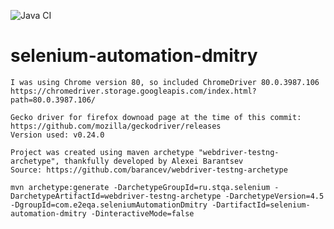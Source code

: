 ![Java CI](https://github.com/fawadmalik/selenium-automation-dmitry/workflows/Java%20CI/badge.svg)

# selenium-automation-dmitry
```
I was using Chrome version 80, so included ChromeDriver 80.0.3987.106
https://chromedriver.storage.googleapis.com/index.html?path=80.0.3987.106/

Gecko driver for firefox downoad page at the time of this commit:
https://github.com/mozilla/geckodriver/releases
Version used: v0.24.0

Project was created using maven archetype "webdriver-testng-archetype", thankfully developed by Alexei Barantsev
Source: https://github.com/barancev/webdriver-testng-archetype

mvn archetype:generate -DarchetypeGroupId=ru.stqa.selenium -DarchetypeArtifactId=webdriver-testng-archetype -DarchetypeVersion=4.5 -DgroupId=com.e2eqa.seleniumAutomationDmitry -DartifactId=selenium-automation-dmitry -DinteractiveMode=false

```
